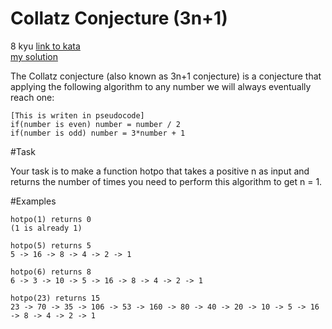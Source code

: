 # Collatz Conjecture (3n+1)
8 kyu
[link to kata](https://www.codewars.com/kata/577a6e90d48e51c55e000217/train/javascript)
<br>
[my solution](./kata.js)

The Collatz conjecture (also known as 3n+1 conjecture) is a conjecture that applying the following algorithm to any number we will always eventually reach one:

```
[This is writen in pseudocode]
if(number is even) number = number / 2
if(number is odd) number = 3*number + 1
```
#Task

Your task is to make a function hotpo that takes a positive n as input and returns the number of times you need to perform this algorithm to get n = 1.

#Examples

```
hotpo(1) returns 0
(1 is already 1)

hotpo(5) returns 5
5 -> 16 -> 8 -> 4 -> 2 -> 1

hotpo(6) returns 8
6 -> 3 -> 10 -> 5 -> 16 -> 8 -> 4 -> 2 -> 1

hotpo(23) returns 15
23 -> 70 -> 35 -> 106 -> 53 -> 160 -> 80 -> 40 -> 20 -> 10 -> 5 -> 16 -> 8 -> 4 -> 2 -> 1
```